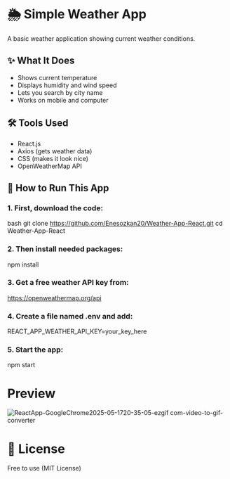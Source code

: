 # 🌦️ Simple Weather App

A basic weather application showing current weather conditions.

## ✨ What It Does

- Shows current temperature
- Displays humidity and wind speed
- Lets you search by city name
- Works on mobile and computer

## 🛠️ Tools Used

- React.js
- Axios (gets weather data)
- CSS (makes it look nice)
- OpenWeatherMap API

## 🚀 How to Run This App

### 1. First, download the code:
 bash
git clone https://github.com/Enesozkan20/Weather-App-React.git
cd Weather-App-React

### 2. Then install needed packages:
npm install

### 3. Get a free weather API key from:
https://openweathermap.org/api

### 4. Create a file named .env and add:
REACT_APP_WEATHER_API_KEY=your_key_here

### 5. Start the app:
npm start 

# Preview 
![ReactApp-GoogleChrome2025-05-1720-35-05-ezgif com-video-to-gif-converter](https://github.com/user-attachments/assets/038ce29d-7611-4195-850e-3190247c4036)



# 📜 License
Free to use (MIT License)
